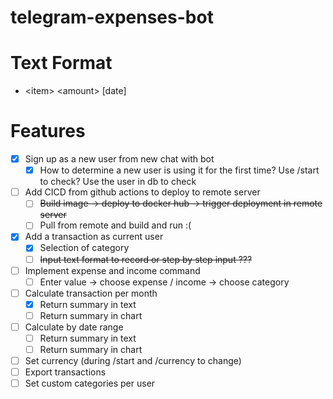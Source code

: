 # telegram-expenses-bot

# Text Format
- \<item\> \<amount\> [date]

# Features
- [x] Sign up as a new user from new chat with bot
  - [x] How to determine a new user is using it for the first time? Use /start to check? Use the user in db to check
- [ ] Add CICD from github actions to deploy to remote server 
  - [ ] ~~Build image -> deploy to docker hub -> trigger deployment in remote server~~
  - [ ] Pull from remote and build and run :(
-[x] Add a transaction as current user
  - [x] Selection of category 
  - [ ] ~~Input text format to record or step by step input ???~~
- [ ] Implement expense and income command
  - [ ] Enter value -> choose expense / income -> choose category
- [ ] Calculate transaction per month
  - [x] Return summary in text
  - [ ] Return summary in chart
- [ ] Calculate by date range
  - [ ] Return summary in text
  - [ ] Return summary in chart
- [ ] Set currency (during /start and /currency to change)
- [ ] Export transactions
- [ ] Set custom categories per user
